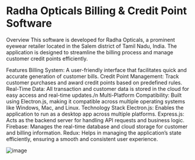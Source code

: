 # Radha Opticals Billing & Credit Point Software

Overview
This software is developed for Radha Opticals, a prominent eyewear retailer located in the Salem district of Tamil Nadu, India. The application is designed to streamline the billing process and manage customer credit points efficiently.

Features
Billing System: A user-friendly interface that facilitates quick and accurate generation of customer bills.
Credit Point Management: Track customer purchases and award credit points based on predefined rules.
Real-Time Data: All transaction and customer data is stored in the cloud for easy access and real-time updates./n
Multi-Platform Compatibility: Built using Electron.js, making it compatible across multiple operating systems like Windows, Mac, and Linux.
Technology Stack
Electron.js: Enables the application to run as a desktop app across multiple platforms.
Express.js: Acts as the backend server for handling API requests and business logic.
Firebase: Manages the real-time database and cloud storage for customer and billing information.
Redux: Helps in managing the application’s state efficiently, ensuring a smooth and consistent user experience.


![image](https://github.com/user-attachments/assets/37d474b2-1da4-4dcf-8370-422683e88238)
